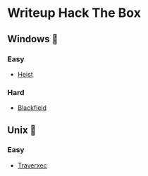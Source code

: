 # Writeup Hack The Box

## Windows 📁

### Easy
- [Heist](https://github.com/luksecurity/htb-writeup/blob/main/heist/wu.md)

### Hard
- [Blackfield](https://github.com/luksecurity/htb-writeup/blob/main/blackfield/HTB-Blackfield.md)

## Unix 🐧

### Easy
- [Traverxec](https://github.com/luksecurity/htb-writeup/blob/main/traverxec/HTB-Traverxec.md)
